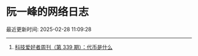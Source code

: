 # 阮一峰的网络日志

最近更新时间: 2025-02-28 11:09:28

--- 
1. [科技爱好者周刊（第 339 期）：代币是什么](http://www.ruanyifeng.com/blog/2025/02/weekly-issue-339.html) 
